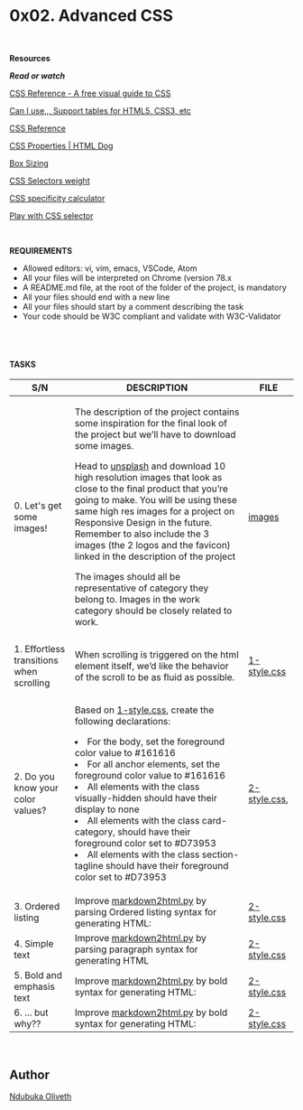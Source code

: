 <h1>0x02. Advanced CSS</h1>

<br>

**Resources**

<em><strong>Read or watch</em></strong>

[CSS Reference - A free visual guide to CSS](https://cssreference.io/)

[Can I use,,, Support tables for HTML5, CSS3, etc](https://caniuse.com/)

[CSS Reference](http://ref.openweb.io/CSS/)

[CSS Properties | HTML Dog](https://htmldog.com/references/css/properties/)

[Box Sizing](https://css-tricks.com/box-sizing/)


[CSS Selectors weight](https://www.standardista.com/wp-content/uploads/2012/01/specificity3.pdf)

[CSS specificity calculator](https://www.codecaptain.io/tools/css-specificity-calculator)

[Play with CSS selector](https://frontend30.com/css-selectors-cheatsheet/)

<br>

**REQUIREMENTS**


- Allowed editors: vi, vim, emacs, VSCode, Atom
- All your files will be interpreted on Chrome (version 78.x
- A README.md file, at the root of the folder of the project, is mandatory
- All your files should end with a new line
- All your files should start by a comment describing the task
- Your code should be W3C compliant and validate with W3C-Validator


<br>
<br>



<h4> TASKS</h4>

| S/N | DESCRIPTION | FILE |
|---- | ----------- | ---- |
|0. Let's get some images! |<p>The description of the project contains some inspiration for the final look of the project but we’ll have to download some images.</p> <p>Head to [unsplash](https://unsplash.com/) and download 10 high resolution images that look as close to the final product that you’re going to make. You will be using these same high res images for a project on Responsive Design in the future. Remember to also include the 3 images (the 2 logos and the favicon) linked in the description of the project</p><p>The images should all be representative of category they belong to. Images in the work category should be closely related to work.</p>|[images](https://github.com/Oliveth96/0x02-CSS_advanced/images/)|
| 1. Effortless transitions when scrolling |<p>When scrolling is triggered on the html element itself, we’d like the behavior of the scroll to be as fluid as possible.</p>| [1-style.css](https://github.com/Oliveth96/0x02-CSS_advanced/styles/1-style.css) |
|2. Do you know your color values? |<p>Based on [1-style.css](https://github.com/Oliveth96/0x02-CSS_advanced/styles/1-style.css), create the following declarations:<li>For the body, set the foreground color value to #161616</li><li>For all anchor elements, set the foreground color value to #161616</li><li>All elements with the class visually-hidden should have their display to none</li><li>All elements with the class card-category, should have their foreground color set to #D73953</li><li>All elements with the class section-tagline should have their foreground color set to #D73953</li></p>|[2-style.css](https://github.com/Oliveth96/0x02-CSS_advanced/styles/2-style.css),|
|3. Ordered listing | Improve [markdown2html.py](https://github.com/Oliveth96/alx-frontend-for-fun/markdown2html.py) by parsing Ordered listing syntax for generating HTML: |[2-style.css](https://github.com/Oliveth96/0x02-CSS_advanced/styles/)|
|4. Simple text | Improve [markdown2html.py](https://github.com/Oliveth96/alx-frontend-for-fun/markdown2html.py) by parsing paragraph syntax for generating HTML  |[2-style.css](https://github.com/Oliveth96/0x02-CSS_advanced/styles/) |
|5. Bold and emphasis text |Improve [markdown2html.py](https://github.com/Oliveth96/alx-frontend-for-fun/markdown2html.py) by bold syntax for generating HTML:| [2-style.css](https://github.com/Oliveth96/0x02-CSS_advanced/styles/) |
|6. ... but why?? |Improve [markdown2html.py](https://github.com/Oliveth96/alx-frontend-for-fun/markdown2html.py) by bold syntax for generating HTML:| [2-style.css](https://github.com/Oliveth96/0x02-CSS_advanced/styles/)|


<br>
<h2>Author</h2>

[Ndubuka Oliveth](https://github.com/Oliveth96)
